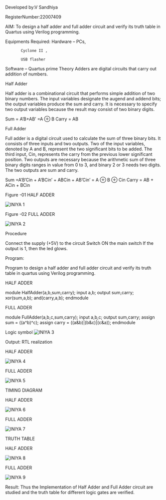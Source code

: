 Developed by:V Sandhiya 

RegisterNumber:22007409  

AIM:
To design a half adder and full adder circuit and verify its truth table in Quartus using Verilog programming.

Equipments Required:
Hardware – PCs, 

           Cyclone II ,
           
           USB flasher
           
Software – Quartus prime
           Theory Adders are digital circuits that carry out addition of numbers.

Half Adder

Half adder is a combinational circuit that performs simple addition of two binary numbers. The input variables designate the augend and addend bits; the output variables produce the sum and carry. It is necessary to specify two output variables because the result may consist of two binary digits.

Sum = A’B+AB’ =A ⊕ B
Carry = AB

Full Adder

Full adder is a digital circuit used to calculate the sum of three binary bits. It consists of three inputs and two outputs. Two of the input variables, denoted by A and B, represent the two significant bits to be added. The third input, Cin, represents the carry from the previous lower significant position. Two outputs are necessary because the arithmetic sum of three binary digits ranges in value from 0 to 3, and binary 2 or 3 needs two digits. The two outputs are sum and carry.

Sum =A’B’Cin + A’BCin’ + ABCin + AB’Cin’ = A ⊕ B ⊕ Cin
Carry = AB + ACin + BCin

Figure -01 HALF ADDER 

![INIYA 1](https://user-images.githubusercontent.com/121559414/211154010-7a791c1f-76a8-4854-94c3-44d9b9887c7a.png)

Figure -02 FULL ADDER 

![INIYA 2](https://user-images.githubusercontent.com/121559414/211154146-c7360e1c-bacf-482a-8714-367767c3076a.png)

Procedure

Connect the supply (+5V) to the circuit Switch ON the main switch If the output is 1, then the led glows.

Program:

Program to design a half adder and full adder circuit and verify its truth table in quartus using Verilog programming.

HALF ADDER  

module HalfAdder(a,b,sum,carry);
input a,b;
output sum,carry;
xor(sum,a,b);
and(carry,a,b);
endmodule  

FULL ADDER  

module FullAdder(a,b,c,sum,carry);
input a,b,c;
output sum,carry;
assign sum = ((a^b)^c);
assign carry = ((a&b)|(b&c)|(c&a));
endmodule  


Logic symbol
![INIYA 3](https://user-images.githubusercontent.com/121559414/211154323-908bd6ee-23f2-4153-8c33-6102904a6a35.png)

Output:
RTL realization

HALF ADDER

![INIYA 4](https://user-images.githubusercontent.com/121559414/211154399-56f23940-6efb-4f17-b750-8ec6d5db313c.png)

FULL ADDER

![INIYA 5](https://user-images.githubusercontent.com/121559414/211154425-a2c0cec9-cd30-4f24-9661-1995e7c992d5.png)

TIMING DIAGRAM

HALF ADDER

![INIYA 6](https://user-images.githubusercontent.com/121559414/211154483-7bc36a1d-c50b-4155-8b77-ecf08dd7d389.png)

FULL ADDER

![INIYA 7](https://user-images.githubusercontent.com/121559414/211154508-c55e3376-0511-4f2c-be55-2b3947651d56.png)

TRUTH TABLE

HALF ADDER

![INIYA 8](https://user-images.githubusercontent.com/121559414/211154541-6c702955-b220-4485-9b0c-c6f9eed71595.png)

FULL ADDER

![INIYA 9](https://user-images.githubusercontent.com/121559414/211154562-1aad4026-8bec-48ac-9e1a-fde2a4060426.png)

Result:
Thus the Implementation of Half Adder and Full Adder circuit are studied and the truth table for different logic gates are verified.

